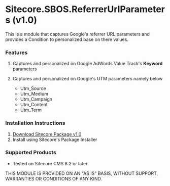 # Sitecore.SBOS.ReferrerUrlParameters (v1.0)
This is a module that captures Google's referrer URL parameters and provides a Condition to personalized base on there values.

### Features

1. Captures and personalized on Google AdWords Value Track's **Keyword** parameters 
2. Captures and personalized on Google's UTM parameters namely below

   * Utm_Source
   * Utm_Medium
   * Utm_Campaign
   * Utm_Content
   * Utm_Term

### Installation Instructions

1. [Download Sitecore Package v1.0](https://github.com/raseniero/Sitecore.SBOS.ReferrerUrlParameters)
2. Install using Sitecore's Package Installer

### Supported Products
+ Tested on Sitecore CMS 8.2 or later

THIS MODULE IS PROVIDED ON AN "AS IS" BASIS, WITHOUT SUPPORT, WARRANTIES OR CONDITIONS OF ANY KIND.
